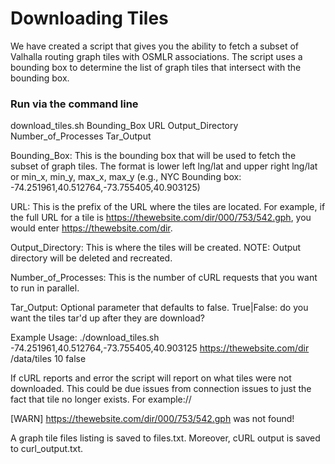 # Downloading Tiles

We have created a script that gives you the ability to fetch a subset of Valhalla routing graph tiles with OSMLR associations.  The script uses a bounding box to determine the list of graph tiles that intersect with the bounding box.

### Run via the command line

download_tiles.sh Bounding_Box URL Output_Directory Number_of_Processes Tar_Output

Bounding_Box:  This is the bounding box that will be used to fetch the subset of graph tiles.  The format is lower left lng/lat and upper right lng/lat or min_x, min_y, max_x, max_y (e.g., NYC Bounding box:  -74.251961,40.512764,-73.755405,40.903125)

URL:  This is the prefix of the URL where the tiles are located.  For example, if the full URL for a tile is https://thewebsite.com/dir/000/753/542.gph, you would enter https://thewebsite.com/dir.

Output_Directory:  This is where the tiles will be created.  NOTE: Output directory will be deleted and recreated.

Number_of_Processes:  This is the number of cURL requests that you want to run in parallel.

Tar_Output:  Optional parameter that defaults to false.  True|False: do you want the tiles tar'd up after they are download?

Example Usage: ./download_tiles.sh -74.251961,40.512764,-73.755405,40.903125 https://thewebsite.com/dir /data/tiles 10 false

If cURL reports and error the script will report on what tiles were not downloaded.  This could be due issues from connection issues to just the fact that tile no longer exists.  For example://

[WARN] https://thewebsite.com/dir/000/753/542.gph was not found!

A graph tile files listing is saved to files.txt.  Moreover, cURL output is saved to curl_output.txt.

